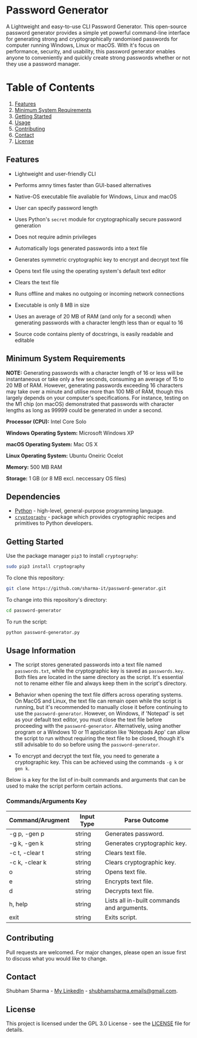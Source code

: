 # Password Generator

A Lightweight and easy-to-use CLI Password Generator. This open-source password generator provides a simple yet powerful command-line interface for generating strong and cryptographically randomised passwords for computer running Windows, Linux or macOS. With it's focus on performance, security, and usability, this password generator enables anyone to conveniently and quickly create strong passwords whether or not they use a password manager.

# Table of Contents

1. [Features](#features)
2. [Minimum System Requirements](#minimum-system-requirements)
3. [Getting Started](#getting-started)
4. [Usage](#usage)
5. [Contributing](#contributing)
6. [Contact](#contact)
7. [License](#license)

## Features

- Lightweight and user-friendly CLI

- Performs amny times faster than GUI-based alternatives

- Native-OS executable file avaliable for Windows, Linux and macOS

- User can specify password length

- Uses Python's `secret` module for cryptographically secure password generation

- Does not require admin privileges

- Automatically logs generated passwords into a text file

- Generates symmetric cryptographic key to encrypt and decrypt text file

- Opens text file using the operating system's default text editor

- Clears the text file

- Runs offline and makes no outgoing or incoming network connections

- Executable is only 8 MB in size

- Uses an average of 20 MB of RAM (and only for a second) when generating passwords with a character length less than or equal to 16

- Source code contains plenty of docstrings, is easily readable and editable

## Minimum System Requirements

**NOTE:** Generating passwords with a character length of 16 or less will be instantaneous or take only a few seconds, consuming an average of 15 to 20 MB of RAM. However, generating passwords exceeding 16 characters may take over a minute and utilise more than 100 MB of RAM, though this largely depends on your computer's specifications. For instance, testing on the M1 chip (on macOS) demonstrated that passwords with character lengths as long as 99999 could be generated in under a second.

**Processor (CPU):** Intel Core Solo

**Windows Operating System:** Microsoft Windows XP

**macOS Operating System:** Mac OS X

**Linux Operating System:** Ubuntu Oneiric Ocelot

**Memory:** 500 MB RAM

**Storage:** 1 GB (or 8 MB excl. neccessary OS files)

## Dependencies

- [Python](https://www.python.org/) - high-level, general-purpose programming language.
- [`cryptography`](https://cryptography.io/en/latest/) -  package which provides cryptographic recipes and primitives to Python developers.

## Getting Started

Use the package manager `pip3` to install `cryptography`:
```sh
sudo pip3 install cryptography
```
To clone this repository:
```sh
git clone https://github.com/sharma-it/password-generator.git
```
To change into this repository's directory:
```sh
cd password-generator
```
To run the script:
```sh
python password-generator.py
```

## Usage Information

- The script stores generated passwords into a text file named `passwords.txt`, while the cryptographic key is saved as `passwords.key`. Both files are located in the same directory as the script. It's essential not to rename either file and always keep them in the script's directory.

- Behavior when opening the text file differs across operating systems. On MacOS and Linux, the text file can remain open while the script is running, but it's recommended to manually close it before continuing to use the `password-generator`. However, on Windows, if 'Notepad' is set as your default text editor, you must close the text file before proceeding with the `password-generator`. Alternatively, using another program or a Windows 10 or 11 application like 'Notepads App' can allow the script to run without requiring the text file to be closed, though it's still advisable to do so before using the `password-generator`.

- To encrypt and decrypt the text file, you need to generate a cryptographic key. This can be achieved using the commands `-g k` or `gen k`. 

Below is a key for the list of in-built commands and arguments that can be used to make the script perform certain actions.

### Commands/Arguments Key

| Command/Arugment | Input Type | Parse Outcome |
| ----------------- | ---------- | ----------- |
| -g p, -gen p |	string | Generates password. |
| -g k, -gen k |	string | Generates cryptographic key. |
| -c t, -clear t |	string | Clears text file. |
| -c k, -clear k |	string | Clears cryptographic key. |
| o |	string | Opens text file. |
| e |	string | Encrypts text file. |
| d |	string | Decrypts text file. |
| h, help |	string | Lists all in-built commands and arguments. |
| exit |	string | Exits script. |

## Contributing

Pull requests are welcomed. For major changes, please open an issue first to discuss what you would like to change.

## Contact

Shubham Sharma - [My LinkedIn](https://www.linkedin.com/in/sharma-it/) - shubhamsharma.emails@gmail.com.

## License

This project is licensed under the GPL 3.0 License - see the [LICENSE](LICENSE) file for details.
